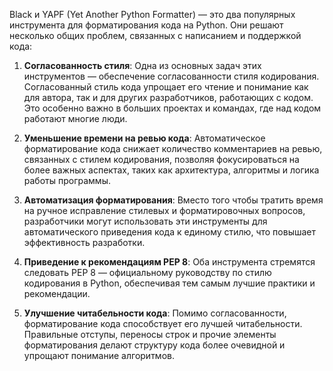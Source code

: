 Black и YAPF (Yet Another Python Formatter) — это два популярных инструмента для форматирования кода на Python. Они решают несколько общих проблем, связанных с написанием и поддержкой кода:

1. **Согласованность стиля**: Одна из основных задач этих инструментов — обеспечение согласованности стиля кодирования. Согласованный стиль кода упрощает его чтение и понимание как для автора, так и для других разработчиков, работающих с кодом. Это особенно важно в больших проектах и командах, где над кодом работают многие люди.

2. **Уменьшение времени на ревью кода**: Автоматическое форматирование кода снижает количество комментариев на ревью, связанных с стилем кодирования, позволяя фокусироваться на более важных аспектах, таких как архитектура, алгоритмы и логика работы программы.

3. **Автоматизация форматирования**: Вместо того чтобы тратить время на ручное исправление стилевых и форматировочных вопросов, разработчики могут использовать эти инструменты для автоматического приведения кода к единому стилю, что повышает эффективность разработки.

4. **Приведение к рекомендациям PEP 8**: Оба инструмента стремятся следовать PEP 8 — официальному руководству по стилю кодирования в Python, обеспечивая тем самым лучшие практики и рекомендации.

5. **Улучшение читабельности кода**: Помимо согласованности, форматирование кода способствует его лучшей читабельности. Правильные отступы, переносы строк и прочие элементы форматирования делают структуру кода более очевидной и упрощают понимание алгоритмов.